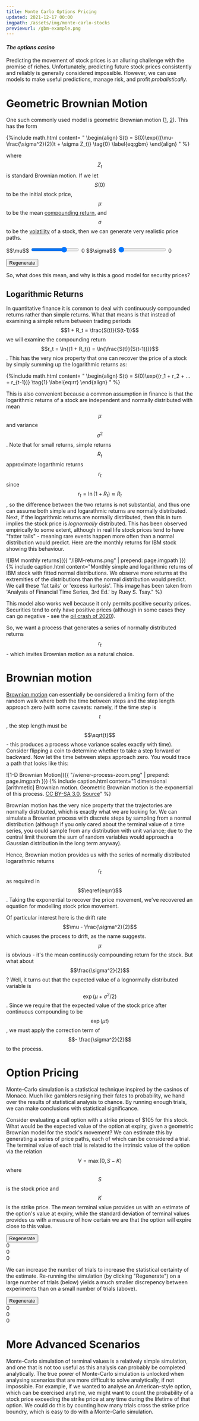 ```yaml
---
title: Monte Carlo Options Pricing
updated: 2021-12-17 00:00
imgpath: /assets/img/monte-carlo-stocks
previewurl: /gbm-example.png
---
```


#### _The options casino_

Predicting the movement of stock prices is an alluring challenge with the promise of riches. Unfortunately, predicting future stock prices consistently and reliably is generally considered impossible. However, we can use models to make useful predictions, manage risk, and profit *probalistically*. 

# Geometric Brownian Motion
One such commonly used model is geometric Brownian motion ([1](https://stats.libretexts.org/Bookshelves/Probability_Theory/Probability_Mathematical_Statistics_and_Stochastic_Processes_(Siegrist)/18%3A_Brownian_Motion/18.04%3A_Geometric_Brownian_Motion), [2](http://www.columbia.edu/~ks20/FE-Notes/4700-07-Notes-GBM.pdf)). This has the form

{%include math.html content=
"
\begin{align}
 S(t) = S(0)\exp{((\mu-\frac{\sigma^2}{2})t + \sigma Z_t)} \tag{0}  \label{eq:gbm}
\end{align}
" 
%}

where $$Z_t$$ is standard Brownian motion. If we let $$S(0)$$ to be the initial stock price, $$\mu$$ to be the mean [compounding return](https://en.wikipedia.org/wiki/Rate_of_return#Logarithmic_or_continuously_compounded_return), and $$\sigma$$ to be the [volatility](https://en.wikipedia.org/wiki/Volatility_(finance)) of a stock, then we can generate very realistic price paths. 

<div id='plot-0'></div>
<span class="slider-container">
    <span class="slider-label" class="slider-label">$$\mu$$</span>
    <span>
        <input class="slider" id="mean-slider" type="range" min="-2.5" max="1" value="0" step="0.01">
    </span>
    <span class="slider-value" id="mean-slider-value">0</span>
</span>

<span class="slider-container">
    <span class="slider-label" class="slider-label">$$\sigma$$</span>
    <span>
        <input class="slider" id="sigma-slider" type="range" min="0" max="1" value="0" step="0.01">
    </span>
    <span class="slider-value" id="sigma-slider-value">0</span>
</span>

<button class="regenerate-button" onclick="regenerate0()">Regenerate</button>

<div style="display:none" id='mean-0'>0</div>
<div style="display:none" id='sigma-0'>0</div>
<div style="display:none" id='option-mean-0'>0</div>

So, what does this mean, and why is this a good model for security prices?

## Logarithmic Returns
In quantitative finance it is common to deal with continuously compounded returns rather than simple returns. What that means is that instead of examining a simple return between trading periods $$1 + R_t = \frac{S(t)}{S(t-1)}$$ we will examine the compounding return $$r_t = \ln{(1 + R_t)} = \ln{\frac{S(t)}{S(t-1))}}$$. This has the very nice property that one can recover the price of a stock by simply summing up the logarithmic returns as:

{%include math.html content=
"
\begin{align}
 S(t) = S(0)\exp{(r_1 + r_2 + ... + r_{t-1})} \tag{1}  \label{eq:rr}
\end{align}
" 
%}

This is also convenient because a common assumption in finance is that the logarithmic returns of a stock are independent and normally distributed with mean $$\mu$$ and variance $$\sigma^2$$. Note that for small returns, simple returns $$R_t$$ approximate logarthmic returns $$r_t$$ since $$r_t = \ln{(1 + R_t)} \approx R_t$$, so the difference between the two returns is not substantial, and thus one can assume both simple and logarathmic returns are normally distributed. Next, if the logarithmic returns are normally distributed, then this in turn implies the stock price is *lognormally* distributed. This has been observed empirically to some extent, although in real life stock prices tend to have "fatter tails" - meaning rare events happen more often than a normal distribution would predict. Here are the monthly returns for IBM stock showing this behaviour. 

![IBM monthly returns]({{ "/IBM-returns.png" | prepend: page.imgpath }})
{% include caption.html content="Monthly simple and logarithmic returns of IBM stock with fitted normal distributions. We observe more returns at the extremities of the distributions than the normal distribution would predict. We call these 'fat tails' or 'excess kurtosis'. This image has been taken from 'Analysis of Financial Time Series, 3rd Ed.' by Ruey S. Tsay." %}

This model also works well because it only permits positive security prices. Securities tend to only have positive prices (although in some cases they can go negative - see the [oil crash of 2020](https://assets.weforum.org/editor/kE8TpkO7bzo3dLFWEh9UDvgqRuZPOmURhnh0FfwOVYc.png)).

So, we want a process that generates a series of normally distributed returns $$r_t$$ - which invites Brownian motion as a natural choice.


# Brownian motion
[Brownian motion](https://stats.libretexts.org/Bookshelves/Probability_Theory/Probability_Mathematical_Statistics_and_Stochastic_Processes_(Siegrist)/18%3A_Brownian_Motion/18.01%3A_Standard_Brownian_Motion) can essentially be considered a limiting form of the random walk where both the time between steps and the step length approach zero (with some caveats: namely, if the time step is $$t$$, the step length must be $$\sqrt{t}$$ - this produces a process whose variance scales exactly with time). Consider flipping a coin to determine whether to take a step forward or backward. Now let the time between steps approach zero. You would trace a path that looks like this:

![1-D Brownian Motion]({{ "/wiener-process-zoom.png" | prepend: page.imgpath }})
{% include caption.html content="1 dimensional [arithmetic] Brownian motion. Geometric Brownian motion is the exponential of this process. <a target='_blank' href='http://creativecommons.org/licenses/by-sa/3.0/' title='Creative Commons Attribution-Share Alike 3.0'>CC BY-SA 3.0</a>, <a target='_blank' href='https://commons.wikimedia.org/w/index.php?curid=1426987'>Source</a>" %}

Brownian motion has the very nice property that the trajectories are normally distributed, which is exactly what we are looking for. We can simulate a Brownian process with discrete steps by sampling from a normal distribution (although if you only cared about the terminal value of a time series, you could sample from any distribution with unit variance; due to the central limit theorem the sum of random variables would approach a Gaussian distribution in the long term anyway).

Hence, Brownian motion provides us with the series of normally distributed logarathmic returns $$r_t$$ as required in $$\eqref{eq:rr}$$. Taking the exponential to recover the price movement, we've recovered an equation for modelling stock price movement.

Of particular interest here is the drift rate $$\mu - \frac{\sigma^2}{2}$$ which causes the process to drift, as the name suggests. $$\mu$$ is obvious - it's the mean continuosly compounding return for the stock. But what about $$\frac{\sigma^2}{2}$$? Well, it turns out that the expected value of a lognormally distributed variable is $$\exp(\mu + \sigma^2/2)$$. Since we require that the expected value of the stock price after continuous compounding to be $$\exp(\mu t)$$, we must apply the correction term of $$- \frac{\sigma^2}{2}$$ to the process.

# Option Pricing

Monte-Carlo simulation is a statistical technique inspired by the casinos of Monaco. Much like gamblers resigning their fates to probability, we hand over the results of statistical analysis to chance. By running enough trials, we can make conclusions with statistical significance. 

Consider evaluating a call option with a strike prices of $105 for this stock. What would be the expected value of the option at expiry, given a geometric Brownian model for the stock's movement? We can estimate this by generating a series of price paths, each of which can be considered a trial. The terminal value of each trial is related to the intrinsic value of the option via the relation $$V = \max(0, S - K)$$ where $$S$$ is the stock price and $$K$$ is the strike price. The mean terminal value provides us with an estimate of the option's value at expiry, while the standard deviation of terminal values provides us with a measure of how certain we are that the option will expire close to this value. 

<div id='plot-1'></div>
<button class="regenerate-button" onclick="regenerate1()">Regenerate</button>
<div id='mean-1'>0</div>
<div id='sigma-1'>0</div>
<div id='option-mean-1'>0</div>

We can increase the number of trials to increase the statistical certainty of the estimate. Re-running the simulation (by clicking "Regenerate") on a large number of trials (below) yields a much smaller discrepency between experiments than on a small number of trials (above).

<div id='plot-2'></div>
<button class="regenerate-button" onclick="regenerate2()">Regenerate</button>
<div id='mean-2'>0</div>
<div id='sigma-2'>0</div>
<div id='option-mean-2'>0</div>

# More Advanced Scenarios
Monte-Carlo simulation of terminal values is a relatively simple simulation, and one that is not too useful as this analysis can probably be completed analytically. The true power of Monte-Carlo simulation is unlocked when analysing scenarios that are more difficult to solve analytically, if not impossible. For example, if we wanted to analyse an American-style option, which can be exercised anytime, we might want to count the probability of a stock price exceeding the strike price at any time during the lifetime of that option. We could do this by counting how many trials cross the strike price boundry, which is easy to do with a Monte-Carlo simulation.

<script src='https://cdn.plot.ly/plotly-2.4.2.min.js'></script>
<script src="https://cdnjs.cloudflare.com/ajax/libs/mathjs/9.5.1/math.js" integrity="sha512-AfRcJIj922x/jSJpQLnry0DYIBg6EGCtwk/MiQ6QvDlzb7kNFxH8EdqXLkaXXY3YHQS9FrSb8H7LzuLn0CZQ1A==" crossorigin="anonymous" referrerpolicy="no-referrer"></script>
<script src="/assets/js/monte-carlo-options.js" async></script>